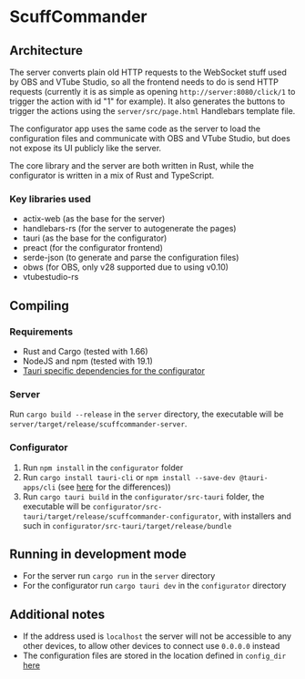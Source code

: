 # ScuffCommander

## Architecture
The server converts plain old HTTP requests to the WebSocket stuff used by OBS and VTube Studio, so all the frontend needs to do is send HTTP requests (currently it is as simple as opening `http://server:8080/click/1` to trigger the action with id "1" for example). It also generates the buttons to trigger the actions using the `server/src/page.html` Handlebars template file.

The configurator app uses the same code as the server to load the configuration files and communicate with OBS and VTube Studio, but does not expose its UI publicly like the server.

The core library and the server are both written in Rust, while the configurator is written in a mix of Rust and TypeScript.

### Key libraries used
- actix-web (as the base for the server)
- handlebars-rs (for the server to autogenerate the pages)
- tauri (as the base for the configurator)
- preact (for the configurator frontend)
- serde-json (to generate and parse the configuration files)
- obws (for OBS, only v28 supported due to using v0.10)
- vtubestudio-rs

## Compiling

### Requirements
- Rust and Cargo (tested with 1.66)
- NodeJS and npm (tested with 19.1)
- [Tauri specific dependencies for the configurator](https://tauri.app/v1/guides/getting-started/prerequisites)

### Server
Run `cargo build --release` in the `server` directory, the executable will be `server/target/release/scuffcommander-server`.

### Configurator
1. Run `npm install` in the `configurator` folder
2. Run `cargo install tauri-cli` or `npm install --save-dev @tauri-apps/cli` (see [here](https://tauri.app/v1/guides/faq#node-or-cargo) for the differences))
3. Run `cargo tauri build` in the `configurator/src-tauri` folder, the executable will be `configurator/src-tauri/target/release/scuffcommander-configurator`, with installers and such in `configurator/src-tauri/target/release/bundle`

## Running in development mode
- For the server run `cargo run` in the `server` directory
- For the configurator run `cargo tauri dev` in the `configurator` directory

## Additional notes
- If the address used is `localhost` the server will not be accessible to any other devices, to allow other devices to connect use `0.0.0.0` instead
- The configuration files are stored in the location defined in `config_dir` [here](https://github.com/dirs-dev/directories-rs#projectdirs)
